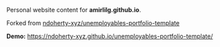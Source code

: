 Personal website content for **amirlilg.github.io**.

Forked from <a href="https://github.com/ndoherty-xyz/unemployables-portfolio-template">ndoherty-xyz/unemployables-portfolio-template</a></br>

**Demo:** https://ndoherty-xyz.github.io/unemployables-portfolio-template/